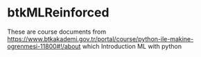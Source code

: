 # btkMLReinforced
These are course documents from https://www.btkakademi.gov.tr/portal/course/python-ile-makine-ogrenmesi-11800#!/about which Introduction ML with python
